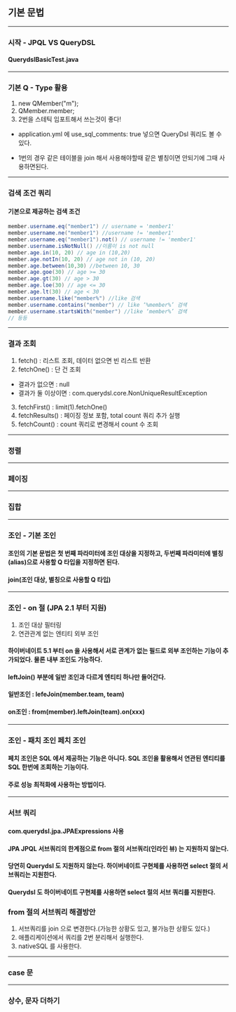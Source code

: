 ## 기본 문법
---

### 시작 - JPQL VS QueryDSL
#### QuerydslBasicTest.java

---

### 기본 Q - Type 활용
1. new QMember("m");
2. QMember.member;
3. 2번을 스테틱 임포트해서 쓰는것이 좋다!

- application.yml 에 use_sql_comments: true 넣으면 QueryDsl 쿼리도 볼 수 있다.

- 1번의 경우 같은 테이블을 join 해서 사용해야할때 같은 별칭이면 안되기에 그때 사용하면된다.

---

### 검색 조건 쿼리
#### 기본으로 제공하는 검색 조건
```java
member.username.eq("member1") // username = 'member1'
member.username.ne("member1") //username != 'member1'
member.username.eq("member1").not() // username != 'member1'
member.username.isNotNull() //이름이 is not null
member.age.in(10, 20) // age in (10,20)
member.age.notIn(10, 20) // age not in (10, 20)
member.age.between(10,30) //between 10, 30
member.age.goe(30) // age >= 30
member.age.gt(30) // age > 30
member.age.loe(30) // age <= 30
member.age.lt(30) // age < 30
member.username.like("member%") //like 검색
member.username.contains("member") // like ‘%member%’ 검색
member.username.startsWith("member") //like ‘member%’ 검색
// 등등
```

---

### 결과 조회
1. fetch() : 리스트 조회, 데이터 없으면 빈 리스트 반환
2. fetchOne() : 단 건 조회
- 결과가 없으면 : null
- 결과가 둘 이상이면 : com.querydsl.core.NonUniqueResultException
3. fetchFirst() : limit(1).fetchOne()
4. fetchResults() : 페이징 정보 포함, total count 쿼리 추가 실행
5. fetchCount() : count 쿼리로 변경해서 count 수 조회

---

### 정렬

---

### 페이징
---

### 집합

---

### 조인 - 기본 조인
#### 조인의 기본 문법은 첫 번째 파라미터에 조인 대상을 지정하고, 두번째 파라미터에 별칭(alias)으로 사용할 Q 타입을 지정하면 된다.
#### join(조인 대상, 별칭으로 사용할 Q 타입)

---

### 조인 - on 절 (JPA 2.1 부터 지원)
1. 조인 대상 필터링
2. 연관관계 없는 엔티티 외부 조인
#### 하이버네이트 5.1 부터 on 을 사용해서 서로 관계가 없는 필드로 외부 조인하는 기능이 추가되었다. 물론 내부 조인도 가능하다.
#### leftJoin() 부분에 일반 조인과 다르게 엔티티 하나만 들어간다.
#### 일반조인 : lefeJoin(member.team, team)
#### on조인 : from(member).leftJoin(team).on(xxx)
---

### 조인 - 패치 조인  페치 조인
#### 페치 조인은 SQL 에서 제공하는 기능은 아니다. SQL 조인을 활용해서 연관된 엔티티를 SQL 한번에 조회하는 기능이다.
#### 주로 성능 최적화에 사용하는 방법이다.

---

### 서브 쿼리
#### com.querydsl.jpa.JPAExpressions 사용
#### JPA JPQL 서브쿼리의 한계점으로 from 절의 서브쿼리(인라인 뷰) 는 지원하지 않는다.
#### 당연히 Querydsl 도 지원하지 않는다. 하이버네이트 구현체를 사용하면 select 절의 서브쿼리는 지원한다.
#### Querydsl 도 하이버네이트 구현체를 사용하면 select 절의 서브 쿼리를 지원한다.

### from 절의 서브쿼리 해결방안
1. 서브쿼리를 join 으로 변경한다.(가능한 상황도 있고, 불가능한 상황도 있다.)
2. 애플리케이션에서 쿼리를 2번 분리해서 실행한다.
3. nativeSQL 를 사용한다.

---

### case 문 

---

### 상수, 문자 더하기




